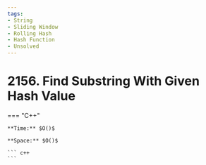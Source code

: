 ```yaml
---
tags:
- String
- Sliding Window
- Rolling Hash
- Hash Function
- Unsolved
---
```



# 2156. Find Substring With Given Hash Value

=== "C++"

    **Time:** $O()$

    **Space:** $O()$

    ``` c++
    ```